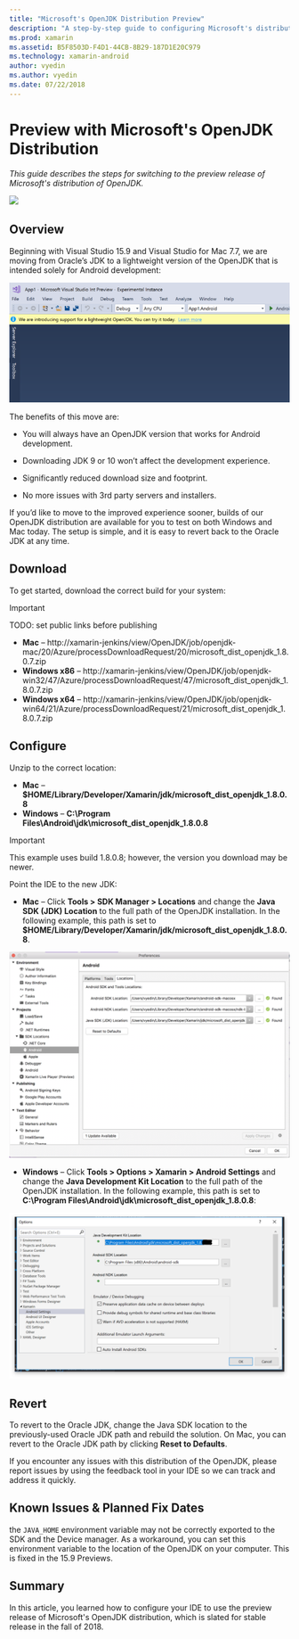 ```yaml
---
title: "Microsoft's OpenJDK Distribution Preview"
description: "A step-by-step guide to configuring Microsoft's distribution of OpenJDK."
ms.prod: xamarin
ms.assetid: B5F8503D-F4D1-44CB-8B29-187D1E20C979
ms.technology: xamarin-android
author: vyedin
ms.author: vyedin
ms.date: 07/22/2018
---
```


# Preview with Microsoft's OpenJDK Distribution

_This guide describes the steps for switching to the preview release of Microsoft's distribution of OpenJDK._

![](~/media/shared/preview.png)

## Overview

Beginning with Visual Studio 15.9 and Visual Studio for Mac 7.7, we are moving from Oracle’s JDK to a lightweight version of the OpenJDK that is intended solely for Android development:

![New workflow offering a web preview of OpenJDK in VS 15.8 Preview 5](openjdk-images/openjdk.png)

The benefits of this move are:

- You will always have an OpenJDK version that works for Android development.

- Downloading JDK 9 or 10 won’t affect the development experience.

- Significantly reduced download size and footprint.

- No more issues with 3rd party servers and installers.

If you’d like to move to the improved experience sooner, builds of our OpenJDK distribution are available for you to test on both Windows and Mac today. The setup is simple, and it is easy to revert back to the Oracle JDK at any time.

## Download

To get started, download the correct build for your system:

> [!IMPORTANT]
> TODO: set public links before publishing

- **Mac** &ndash; http://xamarin-jenkins/view/OpenJDK/job/openjdk-mac/20/Azure/processDownloadRequest/20/microsoft_dist_openjdk_1.8.0.7.zip
- **Windows x86** &ndash; http://xamarin-jenkins/view/OpenJDK/job/openjdk-win32/47/Azure/processDownloadRequest/47/microsoft_dist_openjdk_1.8.0.7.zip
- **Windows x64** &ndash; http://xamarin-jenkins/view/OpenJDK/job/openjdk-win64/21/Azure/processDownloadRequest/21/microsoft_dist_openjdk_1.8.0.7.zip

## Configure

Unzip to the correct location:

- **Mac** &ndash; **$HOME/Library/Developer/Xamarin/jdk/microsoft_dist_openjdk_1.8.0.8**
- **Windows** &ndash; **C:\\Program Files\\Android\\jdk\\microsoft_dist_openjdk_1.8.0.8**

> [!IMPORTANT]
> This example uses build 1.8.0.8; however, the version you download may be newer.

Point the IDE to the new JDK:

- **Mac** &ndash; Click **Tools > SDK Manager > Locations** and change the **Java SDK (JDK) Location** to the full path of the OpenJDK installation. In the following example, this path is set to  **$HOME/Library/Developer/Xamarin/jdk/microsoft_dist_openjdk_1.8.0.8**.

![Setting the JDK path for OpenJDK on the Mac](openjdk-images/vsm.png)

- **Windows** &ndash; Click **Tools > Options > Xamarin > Android Settings** and change the **Java Development Kit Location** to the full path of the OpenJDK installation. In the following example, this path is set to **C:\\Program Files\\Android\\jdk\\microsoft_dist_openjdk_1.8.0.8**:

![Setting the JDK path for OpenJDK on Windows](openjdk-images/vs.png)

## Revert

To revert to the Oracle JDK, change the Java SDK location to the previously-used Oracle JDK path and rebuild the solution. On Mac, you can revert to the Oracle JDK path by clicking **Reset to Defaults**.

If you encounter any issues with this distribution of the OpenJDK, please report issues by using the feedback tool in your IDE so we can track and address it quickly.

## Known Issues & Planned Fix Dates

the `JAVA_HOME` environment variable may not be correctly exported to the SDK and the Device manager. As a workaround, you can set this environment variable to the location of the OpenJDK on your computer. This is fixed in the 15.9 Previews.

## Summary

In this article, you learned how to configure your IDE to use the preview release of Microsoft's OpenJDK distribution, which is slated for stable release in the fall of 2018. 


